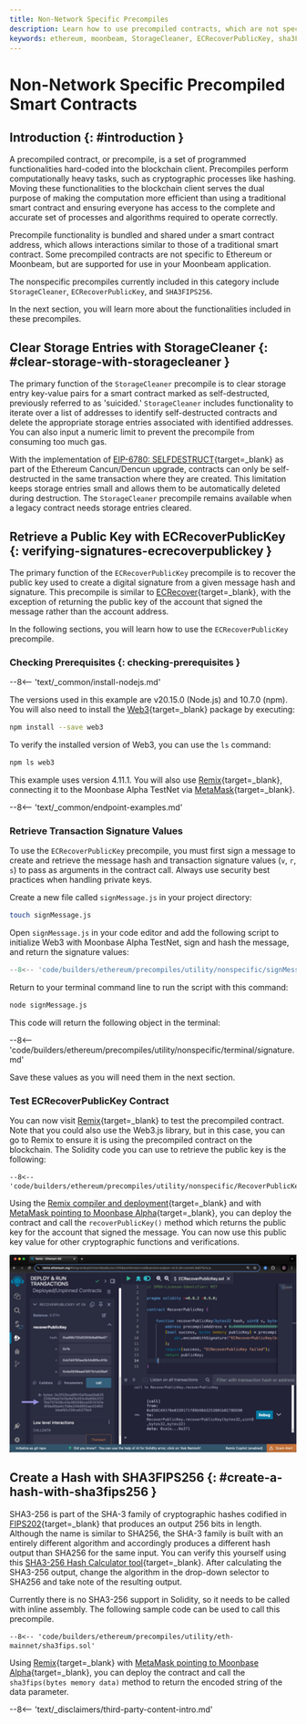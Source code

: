 ```yaml
---
title: Non-Network Specific Precompiles
description: Learn how to use precompiled contracts, which are not specific to Ethereum or Moonbeam, yet are supported for use in your application.
keywords: ethereum, moonbeam, StorageCleaner, ECRecoverPublicKey, sha3FIPS256
---
```


# Non-Network Specific Precompiled Smart Contracts

## Introduction {: #introduction }

A precompiled contract, or precompile, is a set of programmed functionalities hard-coded into the blockchain client. Precompiles perform computationally heavy tasks, such as cryptographic processes like hashing. Moving these functionalities to the blockchain client serves the dual purpose of making the computation more efficient than using a traditional smart contract and ensuring everyone has access to the complete and accurate set of processes and algorithms required to operate correctly.

Precompile functionality is bundled and shared under a smart contract address, which allows interactions similar to those of a traditional smart contract. Some precompiled contracts are not specific to Ethereum or Moonbeam, but are supported for use in your Moonbeam application. 

The nonspecific precompiles currently included in this category include `StorageCleaner`, `ECRecoverPublicKey`, and `SHA3FIPS256`. 

In the next section, you will learn more about the functionalities included in these precompiles.  

## Clear Storage Entries with StorageCleaner {: #clear-storage-with-storagecleaner }

The primary function of the `StorageCleaner` precompile is to clear storage entry key-value pairs for a smart contract marked as self-destructed, previously referred to as 'suicided.' `StorageCleaner` includes functionality to iterate over a list of addresses to identify self-destructed contracts and delete the appropriate storage entries associated with identified addresses. You can also input a numeric limit to prevent the precompile from consuming too much gas. 

With the implementation of [EIP-6780: SELFDESTRUCT](https://eips.ethereum.org/EIPS/eip-6780){target=\_blank} as part of the Ethereum Cancun/Dencun upgrade, contracts can only be self-destructed in the same transaction where they are created. This limitation keeps storage entries small and allows them to be automatically deleted during destruction. The `StorageCleaner` precompile remains available when a legacy contract needs storage entries cleared. 

## Retrieve a Public Key with ECRecoverPublicKey {: verifying-signatures-ecrecoverpublickey }

The primary function of the `ECRecoverPublicKey` precompile is to recover the public key used to create a digital signature from a given message hash and signature. This precompile is similar to [ECRecover](/builders/ethereum/precompiles/utility/eth-mainnet/#verify-signatures-with-ecrecover/){target=\_blank}, with the exception of returning the public key of the account that signed the message rather than the account address. 

In the following sections, you will learn how to use the `ECRecoverPublicKey` precompile.

### Checking Prerequisites {: checking-prerequisites }

--8<-- 'text/_common/install-nodejs.md'

The versions used in this example are v20.15.0 (Node.js) and 10.7.0 (npm). You will also need to install the [Web3](https://web3js.readthedocs.io/en/latest){target=\_blank} package by executing:

```bash
npm install --save web3
```

To verify the installed version of Web3, you can use the `ls` command:

```bash
npm ls web3
```

This example uses version 4.11.1. You will also use [Remix](/builders/ethereum/dev-env/remix/){target=\_blank}, connecting it to the Moonbase Alpha TestNet via [MetaMask](/tokens/connect/metamask/){target=\_blank}.

--8<-- 'text/_common/endpoint-examples.md'

### Retrieve Transaction Signature Values

To use the `ECRecoverPublicKey` precompile, you must first sign a message to create and retrieve the message hash and transaction signature values (`v`, `r`, `s`) to pass as arguments in the contract call. Always use security best practices when handling private keys. 

Create a new file called `signMessage.js` in your project directory:

```bash
touch signMessage.js
```

Open `signMessage.js` in your code editor and add the following script to initialize Web3 with Moonbase Alpha TestNet, sign and hash the message, and return the signature values:

```js title="signMessage.js"
--8<-- 'code/builders/ethereum/precompiles/utility/nonspecific/signMessage.js'
```

Return to your terminal command line to run the script with this command:

```bash
node signMessage.js
```

This code will return the following object in the terminal:

--8<-- 'code/builders/ethereum/precompiles/utility/nonspecific/terminal/signature.md'

Save these values as you will need them in the next section.

### Test ECRecoverPublicKey Contract

You can now visit [Remix](https://remix.ethereum.org/){target=\_blank} to test the precompiled contract. Note that you could also use the Web3.js library, but in this case, you can go to Remix to ensure it is using the precompiled contract on the blockchain. The Solidity code you can use to retrieve the public key is the following:

```solidity title="RecoverPublicKey.sol"
--8<-- 'code/builders/ethereum/precompiles/utility/nonspecific/RecoverPublicKey.sol'
```

Using the [Remix compiler and deployment](/builders/ethereum/dev-env/remix/){target=\_blank} and with [MetaMask pointing to Moonbase Alpha](/tokens/connect/metamask/){target=\_blank}, you can deploy the contract and call the `recoverPublicKey()` method which returns the public key for the account that signed the message. You can now use this public key value for other cryptographic functions and verifications.

![Returned Public Key on Remix](/images/builders/ethereum/precompiles/utility/nonspecific/nonspecific-1.webp)

## Create a Hash with SHA3FIPS256 {: #create-a-hash-with-sha3fips256 }

SHA3-256 is part of the SHA-3 family of cryptographic hashes codified in [FIPS202](https://nvlpubs.nist.gov/nistpubs/FIPS/NIST.FIPS.202.pdf){target=\_blank} that produces an output 256 bits in length. Although the name is similar to SHA256, the SHA-3 family is built with an entirely different algorithm and accordingly produces a different hash output than SHA256 for the same input. You can verify this yourself using this [SHA3-256 Hash Calculator tool](https://md5calc.com/hash/sha3-256){target=\_blank}. After calculating the SHA3-256 output, change the algorithm in the drop-down selector to SHA256 and take note of the resulting output.

Currently there is no SHA3-256 support in Solidity, so it needs to be called with inline assembly. The following sample code can be used to call this precompile.

```solidity
--8<-- 'code/builders/ethereum/precompiles/utility/eth-mainnet/sha3fips.sol'
```

Using [Remix](/builders/ethereum/dev-env/remix/){target=\_blank} with [MetaMask pointing to Moonbase Alpha](/tokens/connect/metamask/){target=\_blank}, you can deploy the contract and call the `sha3fips(bytes memory data)` method to return the encoded string of the data parameter.

--8<-- 'text/_disclaimers/third-party-content-intro.md'